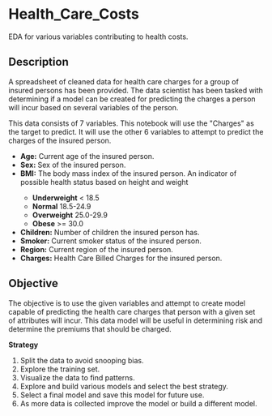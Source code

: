 # Health_Care_Costs
 EDA for various variables contributing to health costs. 

<a id = '1'> </a><h2>Description</h2>
<p>
A spreadsheet of cleaned data for health care charges for a group of insured persons has been provided. The data scientist has been tasked with determining if a model can be created for predicting the charges a person will incur based on several variables of the person.</p>
<p>This data consists of 7 variables. This notebook will use the "Charges" as the target to predict. It will use the other 6 variables to attempt to predict the charges of the insured person. 
</p>
<ul>
    <li><b>Age:</b> Current age of the insured person. </li>
    <li><b>Sex:</b> Sex of the insured person. </li>
    <li><b>BMI:</b> The body mass index of the insured person. An indicator of possible health status based on height and weight </li>
        <ul>
            <li><b>Underweight</b> < 18.5</li>
            <li><b>Normal</b> 18.5-24.9</li>
            <li><b>Overweight</b> 25.0-29.9</li>
            <li><b>Obese</b> >= 30.0</li> 
        </ul>
    <li><b>Children:</b> Number of children the insured person has. </li>
    <li><b>Smoker:</b> Current smoker status of the insured person. </li>
    <li><b>Region:</b> Current region of the insured person. </li>
    <li><b>Charges:</b> Health Care Billed Charges for the insured person. </li>
</ul>

<a id = '2'> </a><h2>Objective</h2>
<p>The objective is to use the given variables and attempt to create model capable of predicting the health care charges that person with a given set of attributes will incur. This data model will be useful in determining risk and determine the premiums that should be charged. </p>

<b>Strategy</b>
<ol>
    <li>Split the data to avoid snooping bias.</li>
    <li>Explore the training set.</li>
    <li>Visualize the data to find patterns.</li>
    <li>Explore and build various models and select the best strategy. </li>
    <li>Select a final model and save this model for future use. </li>
    <li>As more data is collected improve the model or build a different model.</li>
</ol>
